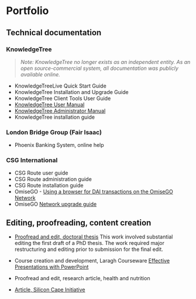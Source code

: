 

# Portfolio

## Technical documentation
### KnowledgeTree
> *Note: KnowledgeTree no longer exists as an independent entity. As an open source-commercial system, all documentation was publicly available online.*
* KnowledgeTreeLive Quick Start Guide
* KnowledgeTree Installation and Upgrade Guide
* KnowledgeTree Client Tools User Guide
* [KnowledgeTree User Manual](https://github.com/carolynduangprom/carolynduangprom.github.io/blob/master/KnowledgeTreeUserManual.pdf)
* [KnowledgeTree Administrator Manual](https://github.com/carolynduangprom/carolynduangprom.github.io/blob/master/KnowledgeTree%20v3.5.4%20Administrator%20Manual.pdf)
* KnowledgeTree installation guide


### London Bridge Group (Fair Isaac)
* Phoenix Banking System, online help


### CSG International
* CSG Route user guide
* CSG Route administration guide
* CSG Route installation guide
* OmiseGO - [Using a browser for DAI transactions on the OmiseGO Network](https://github.com/omisego/dev-portal/blob/master/guides/dai_transaction_from_browser.md)
* OmiseGO [Network upgrade guide](https://github.com/omisego/plasma-upgrade-scripts)


## Editing, proofreading, content creation

* [Proofread and edit, doctoral thesis](http://uir.unisa.ac.za/bitstream/handle/10500/22282/thesis_kark_m.pdf?sequence=1&isAllowed=y)
This work involved substantial editing the first draft of a PhD thesis. The work required major restructuring and editing prior to submission for the final edit.

* Course creation and development, Laragh Courseware [Effective Presentations with PowerPoint](http://www.laragh.com/about/products/create-effective-presentations/)

* Proofread and edit, research article, health and nutrition

* [Article, Silicon Cape Initiative](https://www.siliconcape.com/tech4africa-2011-rewards-innovation/)
